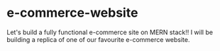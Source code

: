 # e-commerce-website
Let's build a fully functional e-commerce site on MERN stack!! I will be building a replica of one of our favourite e-commerce website.

